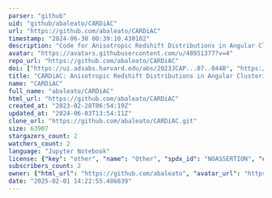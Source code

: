 ```yaml
---
parser: "github"
uid: "github/abaleato/CARDiAC"
url: "https://github.com/abaleato/CARDiAC"
timestamp: "2024-06-30 00:39:10.430102"
description: "Code for Anisotropic Redshift Distributions in Angular Clustering"
avatar: "https://avatars.githubusercontent.com/u/48951377?v=4"
repo_url: "https://github.com/abaleato/CARDiAC"
doi: ["https://ui.adsabs.harvard.edu/abs/2023JCAP...07..044B", "https://ui.adsabs.harvard.edu/abs/2024ascl.soft06007B/abstract"]
title: "CARDiAC: Anisotropic Redshift Distributions in Angular Clustering"
name: "CARDiAC"
full_name: "abaleato/CARDiAC"
html_url: "https://github.com/abaleato/CARDiAC"
created_at: "2023-02-28T06:54:19Z"
updated_at: "2024-06-03T13:54:11Z"
clone_url: "https://github.com/abaleato/CARDiAC.git"
size: 63907
stargazers_count: 2
watchers_count: 2
language: "Jupyter Notebook"
license: {"key": "other", "name": "Other", "spdx_id": "NOASSERTION", "url": null, "node_id": "MDc6TGljZW5zZTA="}
subscribers_count: 2
owner: {"html_url": "https://github.com/abaleato", "avatar_url": "https://avatars.githubusercontent.com/u/48951377?v=4", "login": "abaleato", "type": "User"}
date: "2025-02-01 14:22:55.486839"
---
```

